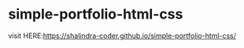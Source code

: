 # simple-portfolio-html-css

visit HERE:https://shalindra-coder.github.io/simple-portfolio-html-css/
